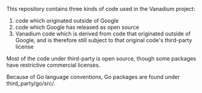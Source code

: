 This repository contains three kinds of code used in the Vanadium 
project:

1) code which originated outside of Google
2) code which Google has released as open source
3) Vanadium code which is derived from code that originated outside of
   Google, and is therefore still subject to that original code's
   third-party license

Most of the code under third-party is open source, though some
packages have restrictive commercial licenses.

Because of Go language conventions, Go packages are found under
third_party/go/src/<package>.


